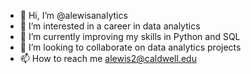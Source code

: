 - 👋 Hi, I’m @alewisanalytics
- 👀 I’m interested in a career in data analytics
- 🌱 I’m currently improving my skills in Python and SQL
- 💞️ I’m looking to collaborate on data analytics projects
- 📫 How to reach me alewis2@caldwell.edu


